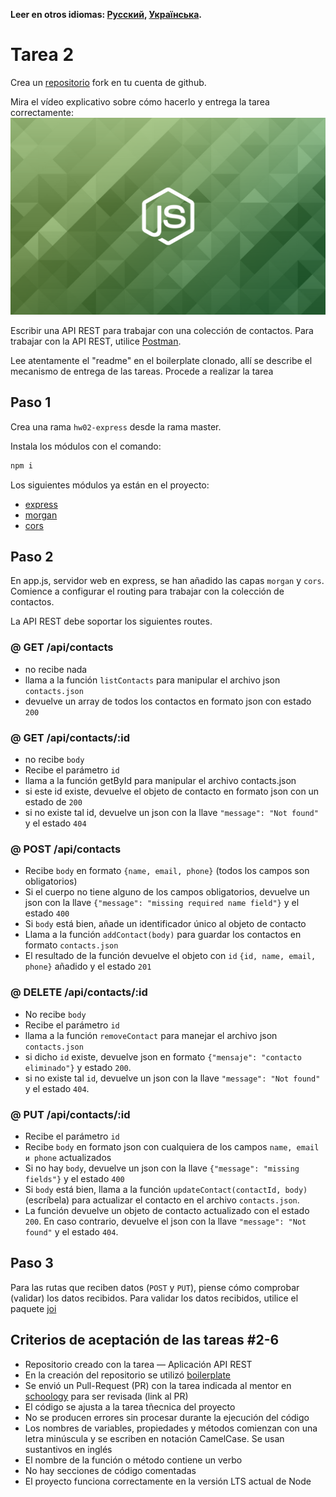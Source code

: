 **Leer en otros idiomas: [Русский](README.md), [Українська](README.ua.md).**

# Tarea 2

Crea un [repositorio](https://github.com/goitacademy/nodejs-homework-template) fork en tu cuenta de github.

Mira el vídeo explicativo sobre cómo hacerlo y entrega la tarea correctamente: [<img src="./js.png" width="640">](https://www.youtube.com/watch?v=wabSW_sz_cM 'Explicación')

Escribir una API REST para trabajar con una colección de contactos. Para trabajar con la API REST, utilice [Postman](https://www.getpostman.com/).

Lee atentamente el "readme" en el boilerplate clonado, allí se describe el mecanismo de entrega de las tareas. Procede a realizar la tarea

## Paso 1

Crea una rama `hw02-express` desde la rama master.

Instala los módulos con el comando:

```bash
npm i
```

Los siguientes módulos ya están en el proyecto:

- [express](https://www.npmjs.com/package/express)
- [morgan](https://www.npmjs.com/package/morgan)
- [cors](https://www.npmjs.com/package/cors)

## Paso 2

En app.js, servidor web en express, se han añadido las capas `morgan` y `cors`. Comience a configurar el routing para trabajar con la colección de contactos.

La API REST debe soportar los siguientes routes.

### @ GET /api/contacts

- no recibe nada
- llama a la función `listContacts` para manipular el archivo json `contacts.json`
- devuelve un array de todos los contactos en formato json con estado `200`

### @ GET /api/contacts/:id

- no recibe `body`
- Recibe el parámetro `id`
- llama a la función getById para manipular el archivo contacts.json
- si este id existe, devuelve el objeto de contacto en formato json con un estado de `200`
- si no existe tal id, devuelve un json con la llave `"message": "Not found"` y el estado `404`

### @ POST /api/contacts

- Recibe `body` en formato `{name, email, phone}` (todos los campos son obligatorios)
- Si el cuerpo no tiene alguno de los campos obligatorios, devuelve un json con la llave `{"message": "missing required name field"}` y el estado `400`
- Si `body` está bien, añade un identificador único al objeto de contacto
- Llama a la función `addContact(body)` para guardar los contactos en formato `contacts.json`
- El resultado de la función devuelve el objeto con `id` `{id, name, email, phone}` añadido y el estado `201`

### @ DELETE /api/contacts/:id

- No recibe `body`
- Recibe el parámetro `id`
- llama a la función `removeContact` para manejar el archivo json `contacts.json`
- si dicho `id` existe, devuelve json en formato `{"mensaje": "contacto eliminado"}` y estado `200`.
- si no existe tal `id`, devuelve un json con la llave `"message": "Not found"` y el estado `404`.

### @ PUT /api/contacts/:id

- Recibe el parámetro `id`
- Recibe `body` en formato json con cualquiera de los campos `name, email и phone` actualizados
- Si no hay `body`, devuelve un json con la llave `{"message": "missing fields"}` y el estado `400`
- Si `body` está bien, llama a la función `updateContact(contactId, body)` (escríbela) para actualizar el contacto en el archivo `contacts.json`.
- La función devuelve un objeto de contacto actualizado con el estado `200`. En caso contrario, devuelve el json con la llave `"message": "Not found"` y el estado `404`.

## Paso 3

Para las rutas que reciben datos (`POST` y `PUT`), piense cómo comprobar (validar) los datos recibidos. Para validar los datos recibidos, utilice el paquete [joi](https://github.com/sideway/joi)

## Criterios de aceptación de las tareas #2-6

- Repositorio creado con la tarea &mdash; Aplicación API REST
- En la creación del repositorio se utilizó [boilerplate](https://github.com/goitacademy/nodejs-homework-template)
- Se envió un Pull-Request (PR) con la tarea indicada al mentor en [schoology](https://app.schoology.com/login) para ser revisada (link al PR)
- El código se ajusta a la tarea tñecnica del proyecto
- No se producen errores sin procesar durante la ejecución del código
- Los nombres de variables, propiedades y métodos comienzan con una letra minúscula y se escriben en notación CamelCase. Se usan sustantivos en inglés
- El nombre de la función o método contiene un verbo
- No hay secciones de código comentadas
- El proyecto funciona correctamente en la versión LTS actual de Node
